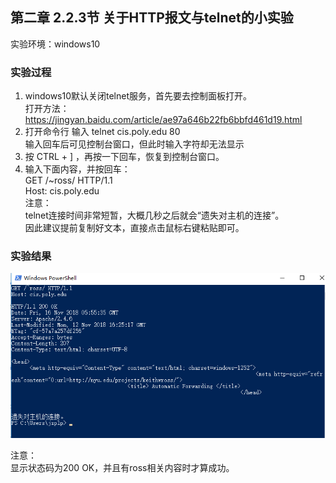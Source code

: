 
## 第二章 2.2.3节 关于HTTP报文与telnet的小实验

实验环境：windows10

### 实验过程

1. windows10默认关闭telnet服务，首先要去控制面板打开。 <br>
打开方法：https://jingyan.baidu.com/article/ae97a646b22fb6bbfd461d19.html
2. 打开命令行 输入 telnet cis.poly.edu 80 <br>
输入回车后可见控制台窗口，但此时输入字符却无法显示
3. 按 CTRL + ] ，再按一下回车，恢复到控制台窗口。
4. 输入下面内容，并按回车：<br>
GET /~ross/ HTTP/1.1 <br>
Host: cis.poly.edu <br>
注意： <br>
telnet连接时间非常短暂，大概几秒之后就会“遗失对主机的连接”。<br>
因此建议提前复制好文本，直接点击鼠标右键粘贴即可。

### 实验结果

![Image text](test-answer-picture.png)

注意：<br>
显示状态码为200 OK，并且有ross相关内容时才算成功。
